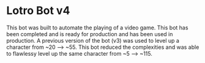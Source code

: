 # Lotro Bot v4

This bot was built to automate the playing of a video game. This bot has been completed and is ready for production and has been used in production.
A previous version of the bot (v3) was used to level up a character from ~20 --> ~55.
This bot reduced the complexities and was able to flawlessy level up the same character from ~5 --> ~115.
